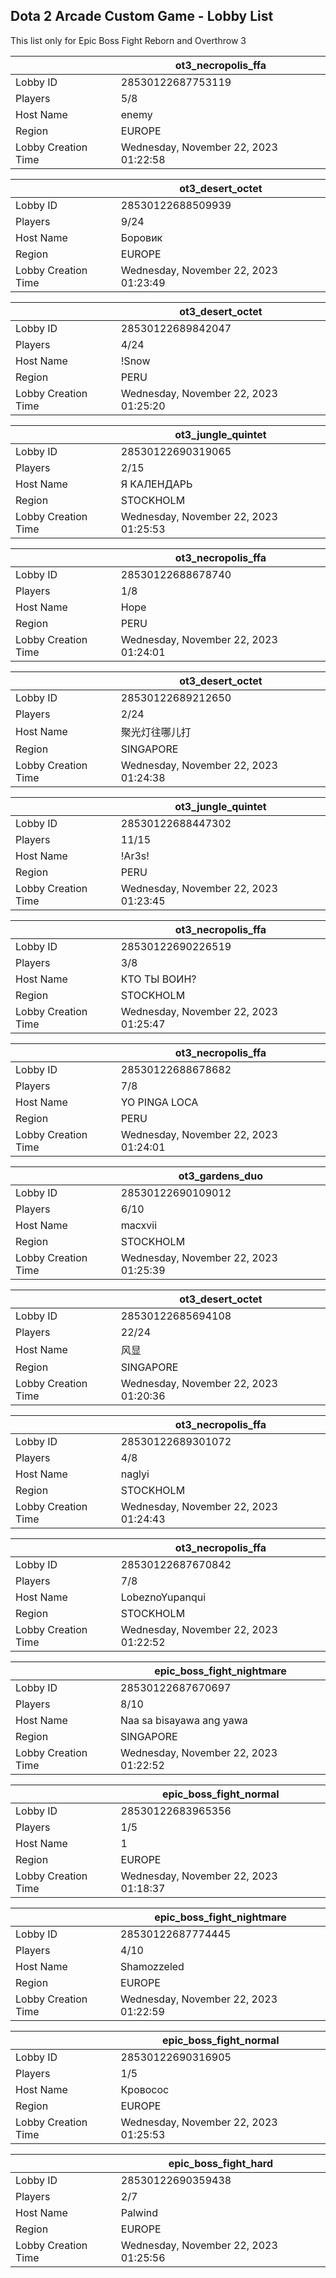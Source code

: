 ## Dota 2 Arcade Custom Game - Lobby List

This list only for Epic Boss Fight Reborn and Overthrow 3

|  | ot3_necropolis_ffa |
| ------ | ------ |
| Lobby ID | 28530122687753119 |
| Players | 5/8 |
| Host Name | enemy |
| Region | EUROPE |
| Lobby Creation Time | Wednesday, November 22, 2023 01:22:58 |


|  | ot3_desert_octet |
| ------ | ------ |
| Lobby ID | 28530122688509939 |
| Players | 9/24 |
| Host Name | Боровик |
| Region | EUROPE |
| Lobby Creation Time | Wednesday, November 22, 2023 01:23:49 |


|  | ot3_desert_octet |
| ------ | ------ |
| Lobby ID | 28530122689842047 |
| Players | 4/24 |
| Host Name | !Snow |
| Region | PERU |
| Lobby Creation Time | Wednesday, November 22, 2023 01:25:20 |


|  | ot3_jungle_quintet |
| ------ | ------ |
| Lobby ID | 28530122690319065 |
| Players | 2/15 |
| Host Name | Я КАЛЕНДАРЬ |
| Region | STOCKHOLM |
| Lobby Creation Time | Wednesday, November 22, 2023 01:25:53 |


|  | ot3_necropolis_ffa |
| ------ | ------ |
| Lobby ID | 28530122688678740 |
| Players | 1/8 |
| Host Name | Hope |
| Region | PERU |
| Lobby Creation Time | Wednesday, November 22, 2023 01:24:01 |


|  | ot3_desert_octet |
| ------ | ------ |
| Lobby ID | 28530122689212650 |
| Players | 2/24 |
| Host Name | 聚光灯往哪儿打 |
| Region | SINGAPORE |
| Lobby Creation Time | Wednesday, November 22, 2023 01:24:38 |


|  | ot3_jungle_quintet |
| ------ | ------ |
| Lobby ID | 28530122688447302 |
| Players | 11/15 |
| Host Name | !Ar3s! |
| Region | PERU |
| Lobby Creation Time | Wednesday, November 22, 2023 01:23:45 |


|  | ot3_necropolis_ffa |
| ------ | ------ |
| Lobby ID | 28530122690226519 |
| Players | 3/8 |
| Host Name | КТО ТЫ ВОИН? |
| Region | STOCKHOLM |
| Lobby Creation Time | Wednesday, November 22, 2023 01:25:47 |


|  | ot3_necropolis_ffa |
| ------ | ------ |
| Lobby ID | 28530122688678682 |
| Players | 7/8 |
| Host Name | YO PINGA LOCA |
| Region | PERU |
| Lobby Creation Time | Wednesday, November 22, 2023 01:24:01 |


|  | ot3_gardens_duo |
| ------ | ------ |
| Lobby ID | 28530122690109012 |
| Players | 6/10 |
| Host Name | macxvii |
| Region | STOCKHOLM |
| Lobby Creation Time | Wednesday, November 22, 2023 01:25:39 |


|  | ot3_desert_octet |
| ------ | ------ |
| Lobby ID | 28530122685694108 |
| Players | 22/24 |
| Host Name | 风显 |
| Region | SINGAPORE |
| Lobby Creation Time | Wednesday, November 22, 2023 01:20:36 |


|  | ot3_necropolis_ffa |
| ------ | ------ |
| Lobby ID | 28530122689301072 |
| Players | 4/8 |
| Host Name | naglyi |
| Region | STOCKHOLM |
| Lobby Creation Time | Wednesday, November 22, 2023 01:24:43 |


|  | ot3_necropolis_ffa |
| ------ | ------ |
| Lobby ID | 28530122687670842 |
| Players | 7/8 |
| Host Name | LobeznoYupanqui |
| Region | STOCKHOLM |
| Lobby Creation Time | Wednesday, November 22, 2023 01:22:52 |


|  | epic_boss_fight_nightmare |
| ------ | ------ |
| Lobby ID | 28530122687670697 |
| Players | 8/10 |
| Host Name | Naa sa bisayawa ang yawa |
| Region | SINGAPORE |
| Lobby Creation Time | Wednesday, November 22, 2023 01:22:52 |


|  | epic_boss_fight_normal |
| ------ | ------ |
| Lobby ID | 28530122683965356 |
| Players | 1/5 |
| Host Name | 1 |
| Region | EUROPE |
| Lobby Creation Time | Wednesday, November 22, 2023 01:18:37 |


|  | epic_boss_fight_nightmare |
| ------ | ------ |
| Lobby ID | 28530122687774445 |
| Players | 4/10 |
| Host Name | Shamozzeled |
| Region | EUROPE |
| Lobby Creation Time | Wednesday, November 22, 2023 01:22:59 |


|  | epic_boss_fight_normal |
| ------ | ------ |
| Lobby ID | 28530122690316905 |
| Players | 1/5 |
| Host Name | Кровосос |
| Region | EUROPE |
| Lobby Creation Time | Wednesday, November 22, 2023 01:25:53 |


|  | epic_boss_fight_hard |
| ------ | ------ |
| Lobby ID | 28530122690359438 |
| Players | 2/7 |
| Host Name | Palwind |
| Region | EUROPE |
| Lobby Creation Time | Wednesday, November 22, 2023 01:25:56 |



